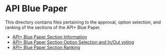 # API Blue Paper

This directory contains files pertaining to the approval, option selection, and ranking of the sections of the API+ Blue Paper.

- [API+ Blue Paper Section Information](section-details.md)
- [API+ Blue Paper Section Option Selection and In/Out voting](in-out-option.md)
- [API+ Blue Paper Section Ranking](section-rank.md)


